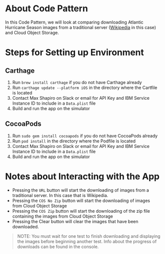 # About Code Pattern
In this Code Pattern, we will look at comparing downloading Atlantic Hurricane Season images from a traditional server ([Wikipedia](https://en.wikipedia.org/wiki/Atlantic_hurricane_season ) in this case) and Cloud Object Storage.

# Steps for Setting up Environment

## Carthage

1. Run `brew install carthage` if you do not have Carthage already
2. Run `carthage update --platform iOS` in the directory where the Cartfile is located
3. Contact Max Shapiro on Slack or email for API Key and IBM Service Instance ID to include in a `Data.plist` file
4. Build and run the app on the simulator

## CocoaPods 

1. Run `sudo gem install cocoapods` if you do not have CocoaPods already
2. Run `pod install` in the directory where the Podfile is located
3. Contact Max Shapiro on Slack or email for API Key and IBM Service Instance ID to include in a `Data.plist` file
4. Build and run the app on the simulator

# Notes about Interacting with the App
* Pressing the `URL` button will start the downloading of images from a traditional server. In this case that is Wikipedia.
* Pressing the `COS No Zip` button will start the downloading of images from Cloud Object Storage
* Pressing the `COS Zip` button will start the downloading of the zip file containing the images from Cloud Object Storage
* Pressing the Clear button will clear the images that have been downloaded.
> NOTE: You must wait for one test to finish downloading and displaying the images before beginning another test. Info about the progress of downloads can be found in the console.
